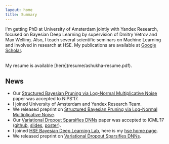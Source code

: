 ```yaml
---
layout: home
title: Summary
---
```


I'm getting PhD at University of Amsterdam jointly with Yandex Research, focused on Bayesian Deep Learning by supervision of Dmitry Vetrov and Max Welling.
Also, I teach several scientific seminars on Machine Learning and involved in research at HSE. 
My publications are available at [Google Scholar](resume/https://scholar.google.com/citations?user=IU-kuP8AAAAJ&hl=en).

<br />
My resume is available [here](resume/ashukha-resume.pdf).
 
## News 
- Our [Structured Bayesian Pruning via Log-Normal Multiplicative Noise](https://arxiv.org/abs/1705.07283) paper was accepted to NIPS’17.
- I joined University of Amsterdam and Yandex Research Team. 
- We released preprint on [Structured Bayesian Pruning via Log-Normal Multiplicative Noise](https://arxiv.org/abs/1705.07283).
- Our [Variational Dropout Sparsifies DNNs](https://arxiv.org/abs/1701.05369) paper was accepted to ICML’17 ([github](https://github.com/ars-ashuha/variational-dropout-sparsifies-dnn), [slides](https://goo.gl/GZk5FF), [poster](http://ars-ashuha.ru/pdf/vdsdnn/svdo-poster.pdf)).
- I joined [HSE Bayesian Deep Learning Lab](https://cs.hse.ru/en/big-data/bayeslab), here is my [hse home page](https://www.hse.ru/en/org/persons/204848606).
- We released preprint on [Variational Dropout Sparsifies DNNs](https://arxiv.org/abs/1701.05369).
